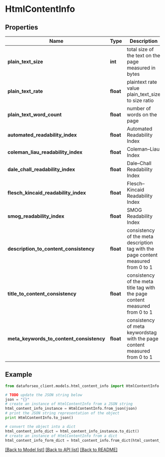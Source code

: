 # HtmlContentInfo


## Properties

Name | Type | Description | Notes
------------ | ------------- | ------------- | -------------
**plain_text_size** | **int** | total size of the text on the page measured in bytes | [optional] 
**plain_text_rate** | **float** | plaintext rate value plain_text_size to size ratio | [optional] 
**plain_text_word_count** | **float** | number of words on the page | [optional] 
**automated_readability_index** | **float** | Automated Readability Index | [optional] 
**coleman_liau_readability_index** | **float** | Coleman–Liau Index | [optional] 
**dale_chall_readability_index** | **float** | Dale–Chall Readability Index | [optional] 
**flesch_kincaid_readability_index** | **float** | Flesch–Kincaid Readability Index | [optional] 
**smog_readability_index** | **float** | SMOG Readability Index | [optional] 
**description_to_content_consistency** | **float** | consistency of the meta description tag with the page content measured from 0 to 1 | [optional] 
**title_to_content_consistency** | **float** | consistency of the meta title tag with the page content measured from 0 to 1 | [optional] 
**meta_keywords_to_content_consistency** | **float** | consistency of meta keywordstag with the page content measured from 0 to 1 | [optional] 

## Example

```python
from dataforseo_client.models.html_content_info import HtmlContentInfo

# TODO update the JSON string below
json = "{}"
# create an instance of HtmlContentInfo from a JSON string
html_content_info_instance = HtmlContentInfo.from_json(json)
# print the JSON string representation of the object
print HtmlContentInfo.to_json()

# convert the object into a dict
html_content_info_dict = html_content_info_instance.to_dict()
# create an instance of HtmlContentInfo from a dict
html_content_info_form_dict = html_content_info.from_dict(html_content_info_dict)
```
[[Back to Model list]](../README.md#documentation-for-models) [[Back to API list]](../README.md#documentation-for-api-endpoints) [[Back to README]](../README.md)


